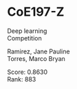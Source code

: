 # CoE197-Z
Deep learning  
Competition  

Ramirez, Jane Pauline  
Torres, Marco Bryan  
  
Score: 0.8630  
Rank: 883
